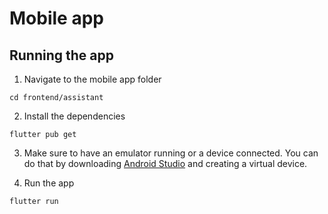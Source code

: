 # Mobile app

## Running the app

1. Navigate to the mobile app folder
```console
cd frontend/assistant
```

2. Install the dependencies
```console
flutter pub get
```

3. Make sure to have an emulator running or a device connected. You can do that by downloading [Android Studio](https://developer.android.com/studio) and creating a virtual device.

4. Run the app
```console
flutter run
```
